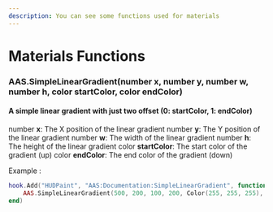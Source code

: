 ```yaml
---
description: You can see some functions used for materials
---
```

# Materials Functions

### AAS.SimpleLinearGradient(number x, number y, number w, number h, color startColor, color endColor)

#### A simple linear gradient with just two offset (0: startColor, 1: endColor)

number **x**: The X position of the linear gradient 
number **y**: The Y position of the linear gradient 
number **w**: The width of the linear gradient 
number **h**: The height of the linear gradient 
color **startColor**: The start color of the gradient (up) 
color **endColor**: The end color of the gradient (down) 

Example :

```lua
hook.Add("HUDPaint", "AAS:Documentation:SimpleLinearGradient", function()
    AAS.SimpleLinearGradient(500, 200, 100, 200, Color(255, 255, 255), Color(0, 0, 0))
end)
```